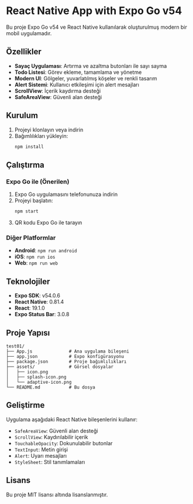 # React Native App with Expo Go v54

Bu proje Expo Go v54 ve React Native kullanılarak oluşturulmuş modern bir mobil uygulamadır.

## Özellikler

- **Sayaç Uygulaması**: Artırma ve azaltma butonları ile sayı sayma
- **Todo Listesi**: Görev ekleme, tamamlama ve yönetme
- **Modern UI**: Gölgeler, yuvarlatılmış köşeler ve renkli tasarım
- **Alert Sistemi**: Kullanıcı etkileşimi için alert mesajları
- **ScrollView**: İçerik kaydırma desteği
- **SafeAreaView**: Güvenli alan desteği

## Kurulum

1. Projeyi klonlayın veya indirin
2. Bağımlılıkları yükleyin:
   ```bash
   npm install
   ```

## Çalıştırma

### Expo Go ile (Önerilen)
1. Expo Go uygulamasını telefonunuza indirin
2. Projeyi başlatın:
   ```bash
   npm start
   ```
3. QR kodu Expo Go ile tarayın

### Diğer Platformlar
- **Android**: `npm run android`
- **iOS**: `npm run ios`
- **Web**: `npm run web`

## Teknolojiler

- **Expo SDK**: v54.0.6
- **React Native**: 0.81.4
- **React**: 19.1.0
- **Expo Status Bar**: 3.0.8

## Proje Yapısı

```
test01/
├── App.js              # Ana uygulama bileşeni
├── app.json            # Expo konfigürasyonu
├── package.json        # Proje bağımlılıkları
├── assets/             # Görsel dosyalar
│   ├── icon.png
│   ├── splash-icon.png
│   └── adaptive-icon.png
└── README.md           # Bu dosya
```

## Geliştirme

Uygulama aşağıdaki React Native bileşenlerini kullanır:
- `SafeAreaView`: Güvenli alan desteği
- `ScrollView`: Kaydırılabilir içerik
- `TouchableOpacity`: Dokunulabilir butonlar
- `TextInput`: Metin girişi
- `Alert`: Uyarı mesajları
- `StyleSheet`: Stil tanımlamaları

## Lisans

Bu proje MIT lisansı altında lisanslanmıştır.

